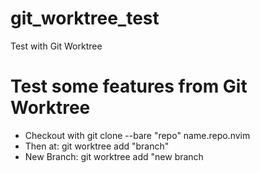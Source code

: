 # git_worktree_test
Test with Git Worktree

# Test some features from Git Worktree

- Checkout with git clone --bare "repo" name.repo.nvim
- Then at: git worktree add "branch"
- New Branch: git worktree add "new branch
